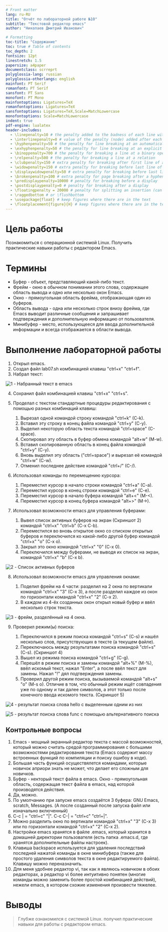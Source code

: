 ```yaml
---
# Front matter
lang: ru-RU
title: "Отчёт по лабораторной работе №10"
subtitle: "Текстовой редактор emacs"
author: "Николаев Дмитрий Иванович"

# Formatting
toc-title: "Содержание"
toc: true # Table of contents
toc_depth: 2
fontsize: 12pt
linestretch: 1.5
papersize: a4paper
documentclass: scrreprt
polyglossia-lang: russian
polyglossia-otherlangs: english
mainfont: PT Serif
romanfont: PT Serif
sansfont: PT Sans
monofont: PT Mono
mainfontoptions: Ligatures=TeX
romanfontoptions: Ligatures=TeX
sansfontoptions: Ligatures=TeX,Scale=MatchLowercase
monofontoptions: Scale=MatchLowercase
indent: true
pdf-engine: lualatex
header-includes:
  - \linepenalty=10 # the penalty added to the badness of each line within a paragraph (no associated penalty node) Increasing the value makes tex try to have fewer lines in the paragraph.
  - \interlinepenalty=0 # value of the penalty (node) added after each line of a paragraph.
  - \hyphenpenalty=50 # the penalty for line breaking at an automatically inserted hyphen
  - \exhyphenpenalty=50 # the penalty for line breaking at an explicit hyphen
  - \binoppenalty=700 # the penalty for breaking a line at a binary operator
  - \relpenalty=500 # the penalty for breaking a line at a relation
  - \clubpenalty=150 # extra penalty for breaking after first line of a paragraph
  - \widowpenalty=150 # extra penalty for breaking before last line of a paragraph
  - \displaywidowpenalty=50 # extra penalty for breaking before last line before a display math
  - \brokenpenalty=100 # extra penalty for page breaking after a hyphenated line
  - \predisplaypenalty=10000 # penalty for breaking before a display
  - \postdisplaypenalty=0 # penalty for breaking after a display
  - \floatingpenalty = 20000 # penalty for splitting an insertion (can only be split footnote in standard LaTeX)
  - \raggedbottom # or \flushbottom
  - \usepackage{float} # keep figures where there are in the text
  - \floatplacement{figure}{H} # keep figures where there are in the text
---
```


# Цель работы

Познакомиться с операционной системой Linux. Получить практические навыки работы с редактором Emacs.

# Термины

- Буфер - объект, представляющий какой-либо текст.
- Фрейм - окно в обычном понимании этого слова, содержащее область вывода и одно или несколько окон Emacs.
- Окно - прямоугольная область фрейма, отображающая один из буферов.
- Область вывода - одна или несколько строк внизу фрейма, где Emacs выводит различные сообщения и запрашивает подтверждения и дополнительную информацию от пользователя.
- Минибуфер - место, использующееся для ввода дополнительной информации и всегда отображается в области вывода.

# Выполнение лабораторной работы

1) Открыл emacs.
2) Создал файл lab07.sh комбинацией клавиш "ctrl+x" "ctrl+f".
3) Набрал текст:

![1](image/1.png) - Набранный текст в emacs

4) Сохранил файл комбинацией клавиш "ctrl+x" "ctrl+s".
5) Проделал с текстом стандартные процедуры редактирования с помощью разных комбинаций клавиш:

    1. Вырезал одной командой строку командой "ctrl+k" (C-k).
    2. Вставил эту строку в конец файла командой "ctrl+y" (C-y).
    3. Выделил некоторую область текста командой "ctrl+space" (C-space).
    4. Скопировал эту область в буфер обмена командой "alt+w" (M-w).
    5. Вставил скопированную область в конец файла командой "ctrl+y" (C-y).
    6. Вновь выделил эту область ("ctrl+space") и вырезал её командой "ctrl+w" (C-w).
    7. Отменил последнее действие командой "ctrl+/" (C-/).

6) Использовал команды по перемещению курсора:

    1. Переместил курсор в начало строки командой "ctrl+a" (C-a).
    2. Переместил курсор в конец строки командой "ctrl+e" (C-e).
    3. Переместил курсор в начало буфера командой "alt+<" (M-<).
    4. Переместил курсор в конец буфера командой "alt+>" (M->).

7) Использовал возможности emacs для управления буферами:

    1. Вывел список активных буферов на экран (Скриншот 2) командой "ctrl+x" "ctrl+b" (C-x C-b).
    2. Переместился во вновь открытое окно со списком открытых буферов и переключился ко какой-либо другой буфер командой "ctrl+x" "o" (C-x o).
    3. Закрыл это окно командой "ctrl+x" "0" (C-x 0).
    4. Переключился между буферами, не выводя их список на экран, командой "ctrl+x" "b" (C-x b).

![2](image/2.png) - Список активных буферов

8) Использовал возможности emacs для управления окнами:

    1. Поделил фрейм на 4 части: разделил на 2 окна по вертикали командой "ctrl+x" "3" (C-x 3), а после разделил каждое из окон по горизонтали командой "ctrl+x" "2" (C-x 2).
    2. В каждом из 4-ёх созданных окон открыл новый буфер и ввёл несколько строк текста.

![3](image/3.png) - фрейм, разделённый на 4 окна.

9) Проверил режим(ы) поиска:

    1. Переключился в режим поиска командой "ctrl+s" (C-s) и нашёл несколько слов, присутствующих в тексте (а текущем файле).
    2. Переключаюсь между результатами поиска командой "ctrl+s" (C-s). (Скриншот 4)
    3. Вышел из режима поиска командой "ctrl+g" (C-g).
    4. Перешёл в режим поиска и замены командой "alt+%" (M-%), ввёл искомый текст, нажал "Enter", а после ввёл текст для замены. Нажал "!" дял подтверждения замены.
    5. Проверил другой режим поиска, вызываемой командой "alt+s" "o" (M-s o). Отличие в том, что обычный режим ищёт совпадения уже по одному и так далее символов, а этот только после конечного ввода искомого текста. (Скриншот 5)

![4](image/4.png) - результат поиска слова hello с выделенным одним из них

![5](image/5.png) - результат поиска слова func с помощью альтернативного поиска

## Контрольные вопросы

1. Emacs - мощный экранный редактор текста с массой возможностей, который можно считать средой программирования с большими возможностями редактирования текста (Emacs содержит массу встроенных функций по компиляции и поиску ошибоу в коде).
2. Большая часть функций осуществялется командами, которые новичок априори знать не может, что делает его сложным для новичков.
3. Буфер - некторый текст файла в emacs. Окно - прямоугольная область, содержащая текст файла в emacs, над которой производятся действия.
4. Да, можно.
5. По умолчанию при запуске emacs создаётся 3 буфера: GNU Emacs, scratch, Messages. (А после созданный после запуска файл или изначально включенный)
6. С-с | = "ctrl+c" "|". C-c C-| = "ctrl+c" "ctrl+|".
7. Можно разделить окно по вертикали командой "ctrl+x" "3" (C-x 3) или по горизонтали командой "ctrl+x" "2" (C-x 2).
8. Настройки emacs хранятся в файле .emacs, который хранится в домашней директории пользователя (есть папка .emacs.d, где хранятся дополнительные файлы настроек).
9. Клавиша backspace используется для удаления последствий последней нажатой команды в окне минибуфера (также для простого удаления символов текста в окне редактируемого файла). Клавишу можно переназначить.
10. Для меня удобнее редактор vi, так как я являюсь новичком в обоих редакторах, а редактор vi более интуитивно понятен (многие команды можно заменить более простой комбинацией действий), нежели emacs, в котором схожие изменения произвести тяжелее.

# Выводы

> Глубже ознакомился с системой Linux. получил практические навыки для работы с редактором emacs.
